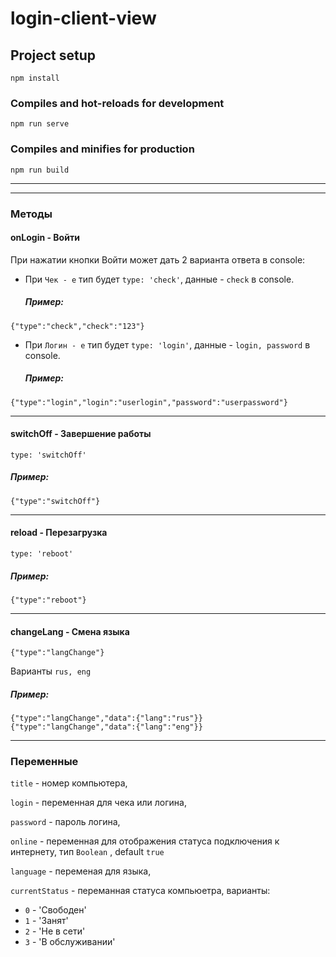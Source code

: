 # login-client-view

## Project setup
```
npm install
```

### Compiles and hot-reloads for development
```
npm run serve
```

### Compiles and minifies for production
```
npm run build
```
---
---
### Методы

#### onLogin - Войти
При нажатии кнопки Войти может дать 2 варианта ответа в console:

- При `Чек - e` тип будет `type: 'check'`, данные - `check` в console.
   ##### Пример:
```
{"type":"check","check":"123"}
```

- При `Логин - e` тип будет `type: 'login'`, данные -  `login, password` в console.
   ##### Пример:
```
{"type":"login","login":"userlogin","password":"userpassword"}
```
---
#### switchOff - Завершение работы
`type: 'switchOff'`
   ##### Пример:
```
{"type":"switchOff"}
```
---
#### reload - Перезагрузка
`type: 'reboot'`
   ##### Пример:
```
{"type":"reboot"}
```
---
#### changeLang - Смена языка
`{"type":"langChange"}`

Варианты `rus, eng`
   ##### Пример:
```
{"type":"langChange","data":{"lang":"rus"}}
{"type":"langChange","data":{"lang":"eng"}}
```

---
### Переменные
`title` - номер компьютера,
      
`login` - переменная для чека или логина,
      
`password` - пароль логина,
      
 `online` - переменная для отображения статуса подключения к интернету, тип `Boolean` , default `true`
 
`language` - переменая для языка,

`currentStatus` - переманная статуса компьюетра, варианты:
 - `0` - 'Свободен'
 - `1` - 'Занят'
 - `2` - 'Не в сети'
 - `3` - 'В обслуживании'
